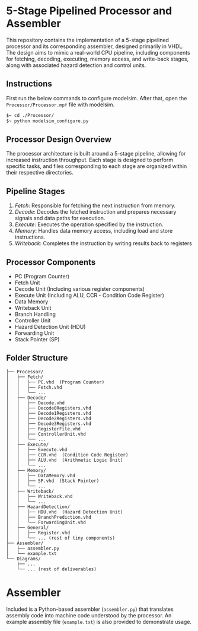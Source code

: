 # 5-Stage Pipelined Processor and Assembler
This repository contains the implementation of a 5-stage pipelined processor and its corresponding assembler, designed primarily in VHDL. The design aims to mimic a real-world CPU pipeline, including components for fetching, decoding, executing, memory access, and write-back stages, along with associated hazard detection and control units.

## Instructions
First run the below commands to configure modelsim. After that, open the `Processor/Processor.mpf` file with modelsim.
```bash
$~ cd ./Processor/
$~ python modelsim_configure.py
```

## Processor Design Overview
The processor architecture is built around a 5-stage pipeline, allowing for increased instruction throughput. Each stage is designed to perform specific tasks, and files corresponding to each stage are organized within their respective directories.

## Pipeline Stages
1. *Fetch*: Responsible for fetching the next instruction from memory.
2. *Decode*: Decodes the fetched instruction and prepares necessary signals and data paths for execution.
3. *Execute*: Executes the operation specified by the instruction.
4. *Memory*: Handles data memory access, including load and store instructions.
5. *Writeback*: Completes the instruction by writing results back to registers

## Processor Components
- PC (Program Counter)
- Fetch Unit
- Decode Unit (Including various register components)
- Execute Unit (Including ALU, CCR - Condition Code Register)
- Data Memory
- Writeback Unit
- Branch Handling
- Controller Unit
- Hazard Detection Unit (HDU)
- Forwarding Unit
- Stack Pointer (SP)

## Folder Structure
```
├── Processor/
│   ├── Fetch/
│   │   ├── PC.vhd  (Program Counter)
│   │   ├── Fetch.vhd
│   │   └── ...
│   ├── Decode/
│   │   ├── Decode.vhd
│   │   ├── Decode0Registers.vhd
│   │   ├── Decode1Registers.vhd
│   │   ├── Decode2Registers.vhd
│   │   ├── Decode3Registers.vhd
│   │   ├── RegisterFile.vhd
│   │   ├── ControllerUnit.vhd
│   │   └── ...
│   ├── Execute/
│   │   ├── Execute.vhd
│   │   ├── CCR.vhd  (Condition Code Register)
│   │   ├── ALU.vhd  (Arithmetic Logic Unit)
│   │   └── ...
│   ├── Memory/
│   │   ├── DataMemory.vhd
│   │   ├── SP.vhd  (Stack Pointer)
│   │   └── ...
│   ├── Writeback/
│   │   ├── Writeback.vhd
│   │   └── ...
│   ├── HazardDetection/
│   │   ├── HDU.vhd  (Hazard Detection Unit)
│   │   ├── BranchPrediction.vhd
│   │   └── ForwardingUnit.vhd
│   ├── General/
│   │   ├── Register.vhd
│   │   └── ... (rest of tiny components)
├── Assembler/
│   ├── assembler.py
│   └── example.txt
└── Diagrams/
    ├── ...
    └── ... (rest of deliverables)
```

# Assembler
Included is a Python-based assembler (`assembler.py`) that translates assembly code into machine code understood by the processor. An example assembly file (`example.txt`) is also provided to demonstrate usage.
